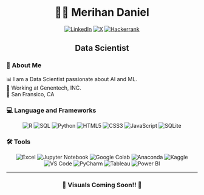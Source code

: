 <div align="center">
  
# 👩‍💻 Merihan Daniel

<!-- Social Icons -->
[![LinkedIn](https://img.shields.io/badge/LinkedIn-Profile-blue?logo=linkedin)](https://www.linkedin.com/in/merihan-d-486339196/)
[![X](https://img.shields.io/badge/Profile-black?logo=x&logoColor=white)](https://x.com/CSMerihan)
[![Hackerrank](https://img.shields.io/badge/HackerRank-Profile-2EC866?logo=hackerrank)](https://www.hackerrank.com/profile/merihan_daniel)

## Data Scientist

</div>

### 👤 About Me
📊 I am a Data Scientist passionate about AI and ML. <br>
🏬 Working at Genentech, INC. <br>
📍 San Fransico, CA

### 💻 Language and Frameworks
<div align="center">

<!-- Languages and frameworks logos -->
![R](https://img.shields.io/badge/R-276DC3?logo=r&logoColor=white)
![SQL](https://img.shields.io/badge/SQL-CC2927?logo=microsoftsqlserver&logoColor=white)
![Python](https://img.shields.io/badge/Python-3776AB?logo=python&logoColor=white)
![HTML5](https://img.shields.io/badge/HTML5-E34F26?logo=html5&logoColor=white)
![CSS3](https://img.shields.io/badge/CSS3-1572B6?logo=css3&logoColor=white)
![JavaScript](https://img.shields.io/badge/JavaScript-F7DF1E?logo=javascript&logoColor=black)
![SQLite](https://img.shields.io/badge/SQLite-003B57?logo=sqlite&logoColor=white)

</div>

### 🛠 Tools

<div align="center">
  
<!-- Tools logos -->
![Excel](https://img.shields.io/badge/Excel-217346?logo=microsoft-excel&logoColor=white)
![Jupyter Notebook](https://img.shields.io/badge/Jupyter-F37626?logo=jupyter&logoColor=white)
![Google Colab](https://img.shields.io/badge/Google_Colab-F9AB00?logo=googlecolab&logoColor=white)
![Anaconda](https://img.shields.io/badge/Anaconda-44A833?logo=anaconda&logoColor=white)
![Kaggle](https://img.shields.io/badge/Kaggle-20BEFF?logo=kaggle&logoColor=white)
![VS Code](https://img.shields.io/badge/VS_Code-007ACC?logo=visualstudiocode&logoColor=white)
![PyCharm](https://img.shields.io/badge/PyCharm-000000?logo=pycharm&logoColor=white)
![Tableau](https://img.shields.io/badge/Tableau-E97627?logo=tableau&logoColor=white)
![Power BI](https://img.shields.io/badge/PowerBI-F2C811?logo=powerbi&logoColor=black)
<!--![PostgreSQL](https://img.shields.io/badge/PostgreSQL-336791?logo=postgresql&logoColor=white)
![SQLite](https://img.shields.io/badge/SQLite-003B57?logo=sqlite&logoColor=white)
![MongoDB](https://img.shields.io/badge/MongoDB-47A248?logo=mongodb&logoColor=white)
![Apache Spark](https://img.shields.io/badge/Apache_Spark-E25A1C?logo=apachespark&logoColor=white)
![Hadoop](https://img.shields.io/badge/Hadoop-66CCFF?logo=apachehadoop&logoColor=black)
![Docker](https://img.shields.io/badge/Docker-2496ED?logo=docker&logoColor=white)
![AWS](https://img.shields.io/badge/AWS-232F3E?logo=amazonaws&logoColor=white)
##![Google Cloud](https://img.shields.io/badge/Google_Cloud-4285F4?logo=googlecloud&logoColor=white)-->
---

### 🔧 Visuals Coming Soon!! 🔧

</div>
